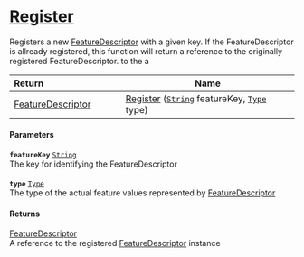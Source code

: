 # [Register](./FeatureDescriptor--Register.md)

Registers a new [FeatureDescriptor](https://github.com/hargitomi97/sigstat/blob/master/docs/md/SigStat/Common/FeatureDescriptor.md) with a given key.  If the FeatureDescriptor is allready registered, this function will  return a reference to the originally registered FeatureDescriptor.  to the a

| <span>Return&nbsp;&nbsp;&nbsp;&nbsp;&nbsp;&nbsp;&nbsp;&nbsp;&nbsp;&nbsp;&nbsp;&nbsp;&nbsp;&nbsp;&nbsp;&nbsp;&nbsp;&nbsp;&nbsp;&nbsp;&nbsp;&nbsp;&nbsp;&nbsp;&nbsp;&nbsp;&nbsp;&nbsp;&nbsp;&nbsp;</span> | Name | 
| --- | --- | 
| [FeatureDescriptor](./../FeatureDescriptor.md) | [Register](./FeatureDescriptor--Register.md) ([`String`](https://docs.microsoft.com/en-us/dotnet/api/System.String) featureKey, [`Type`](https://docs.microsoft.com/en-us/dotnet/api/System.Type) type) | 


#### Parameters
**`featureKey`**  [`String`](https://docs.microsoft.com/en-us/dotnet/api/System.String)<br>The key for identifying the FeatureDescriptor<br><br>**`type`**  [`Type`](https://docs.microsoft.com/en-us/dotnet/api/System.Type)<br>The type of the actual feature values represented by [FeatureDescriptor](https://github.com/hargitomi97/sigstat/blob/master/docs/md/SigStat/Common/FeatureDescriptor.md)
#### Returns
[FeatureDescriptor](./../FeatureDescriptor.md)<br>
A reference to the registered [FeatureDescriptor](https://github.com/hargitomi97/sigstat/blob/master/docs/md/SigStat/Common/FeatureDescriptor.md) instance